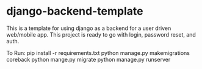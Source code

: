 # django-backend-template
This is a template for using django as a backend for a user driven web/mobile app.  This project is ready to go with login, password reset, and auth.  

To Run:
pip install -r requirements.txt
python manage.py makemigrations coreback
python mange.py migrate
python manage.py runserver